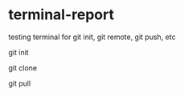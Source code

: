 # terminal-report
testing terminal for git init, git remote, git push, etc

git init

git clone <url>

git pull
